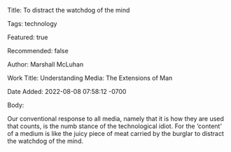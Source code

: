 Title:  To distract the watchdog of the mind

Tags:   technology

Featured: true

Recommended: false

Author: Marshall McLuhan

Work Title: Understanding Media: The Extensions of Man

Date Added: 2022-08-08 07:58:12 -0700

Body:

Our conventional response to all media, namely that it is how they are used that counts, is the numb stance of the technological idiot. For the ‘content’ of a medium is like the juicy piece of meat carried by the burglar to distract the watchdog of the mind.

